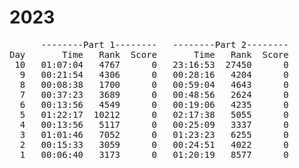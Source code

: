# 2023

<pre>
      --------Part 1--------   --------Part 2--------
Day       Time   Rank  Score       Time   Rank  Score
 10   01:07:04   4767      0   23:16:53  27450      0
  9   00:21:54   4306      0   00:28:16   4204      0
  8   00:08:38   1700      0   00:59:04   4643      0
  7   00:37:23   3689      0   00:48:56   2624      0
  6   00:13:56   4549      0   00:19:06   4235      0
  5   01:22:17  10212      0   02:17:38   5055      0
  4   00:13:56   5117      0   00:25:09   3337      0
  3   01:01:46   7052      0   01:23:23   6255      0
  2   00:15:33   3059      0   00:24:51   4022      0
  1   00:06:40   3173      0   01:20:19   8577      0
</pre>
